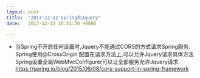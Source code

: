 ```yaml
---
layout: post
title:  "2017-12-12-spring和Jquery"
date:   2017-12-12 16:51:30 +0800

---
```

* 当Spring不开启任何设置时,Jquery不能通过CORS的方式请求Spring服务.
  Spring使用@CrossOrigin 配置在请求方法上,可以允许Jquery请求具体方法
  Spring设置全局WebMvcConfigurer可以让全部服务允许Jquery请求.
  https://spring.io/blog/2015/06/08/cors-support-in-spring-framework
